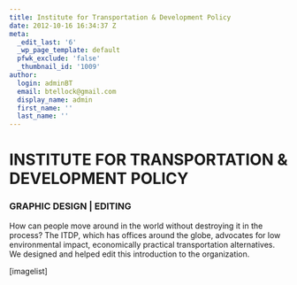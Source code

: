```yaml
---
title: Institute for Transportation & Development Policy
date: 2012-10-16 16:34:37 Z
meta:
  _edit_last: '6'
  _wp_page_template: default
  pfwk_exclude: 'false'
  _thumbnail_id: '1009'
author:
  login: adminBT
  email: btellock@gmail.com
  display_name: admin
  first_name: ''
  last_name: ''
---
```


<h1>INSTITUTE FOR TRANSPORTATION &amp; DEVELOPMENT POLICY</h1>
<h3>GRAPHIC DESIGN | EDITING</h3>
How can people move around in the world without destroying it in the process? The ITDP, which has offices around the globe, advocates for low environmental impact, economically practical transportation alternatives. We designed and helped edit this introduction to the organization.


[imagelist]
